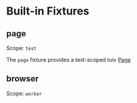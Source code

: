 # Built-in Fixtures

## page

Scope: `test`

The `page` fixture provides a test-scoped tuiv [Page](/api/commands#page)

## browser

Scope: `worker`

